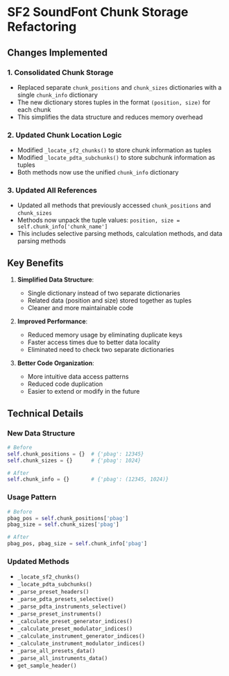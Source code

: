 # SF2 SoundFont Chunk Storage Refactoring

## Changes Implemented

### 1. Consolidated Chunk Storage
- Replaced separate `chunk_positions` and `chunk_sizes` dictionaries with a single `chunk_info` dictionary
- The new dictionary stores tuples in the format `(position, size)` for each chunk
- This simplifies the data structure and reduces memory overhead

### 2. Updated Chunk Location Logic
- Modified `_locate_sf2_chunks()` to store chunk information as tuples
- Modified `_locate_pdta_subchunks()` to store subchunk information as tuples
- Both methods now use the unified `chunk_info` dictionary

### 3. Updated All References
- Updated all methods that previously accessed `chunk_positions` and `chunk_sizes` 
- Methods now unpack the tuple values: `position, size = self.chunk_info['chunk_name']`
- This includes selective parsing methods, calculation methods, and data parsing methods

## Key Benefits

1. **Simplified Data Structure**:
   - Single dictionary instead of two separate dictionaries
   - Related data (position and size) stored together as tuples
   - Cleaner and more maintainable code

2. **Improved Performance**:
   - Reduced memory usage by eliminating duplicate keys
   - Faster access times due to better data locality
   - Eliminated need to check two separate dictionaries

3. **Better Code Organization**:
   - More intuitive data access patterns
   - Reduced code duplication
   - Easier to extend or modify in the future

## Technical Details

### New Data Structure
```python
# Before
self.chunk_positions = {}  # {'pbag': 12345}
self.chunk_sizes = {}      # {'pbag': 1024}

# After  
self.chunk_info = {}       # {'pbag': (12345, 1024)}
```

### Usage Pattern
```python
# Before
pbag_pos = self.chunk_positions['pbag']
pbag_size = self.chunk_sizes['pbag']

# After
pbag_pos, pbag_size = self.chunk_info['pbag']
```

### Updated Methods
- `_locate_sf2_chunks()`
- `_locate_pdta_subchunks()`
- `_parse_preset_headers()`
- `_parse_pdta_presets_selective()`
- `_parse_pdta_instruments_selective()`
- `_parse_preset_instruments()`
- `_calculate_preset_generator_indices()`
- `_calculate_preset_modulator_indices()`
- `_calculate_instrument_generator_indices()`
- `_calculate_instrument_modulator_indices()`
- `_parse_all_presets_data()`
- `_parse_all_instruments_data()`
- `get_sample_header()`